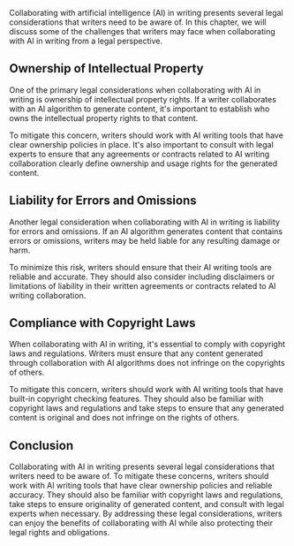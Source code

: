
Collaborating with artificial intelligence (AI) in writing presents several legal considerations that writers need to be aware of. In this chapter, we will discuss some of the challenges that writers may face when collaborating with AI in writing from a legal perspective.

Ownership of Intellectual Property
----------------------------------

One of the primary legal considerations when collaborating with AI in writing is ownership of intellectual property rights. If a writer collaborates with an AI algorithm to generate content, it's important to establish who owns the intellectual property rights to that content.

To mitigate this concern, writers should work with AI writing tools that have clear ownership policies in place. It's also important to consult with legal experts to ensure that any agreements or contracts related to AI writing collaboration clearly define ownership and usage rights for the generated content.

Liability for Errors and Omissions
----------------------------------

Another legal consideration when collaborating with AI in writing is liability for errors and omissions. If an AI algorithm generates content that contains errors or omissions, writers may be held liable for any resulting damage or harm.

To minimize this risk, writers should ensure that their AI writing tools are reliable and accurate. They should also consider including disclaimers or limitations of liability in their written agreements or contracts related to AI writing collaboration.

Compliance with Copyright Laws
------------------------------

When collaborating with AI in writing, it's essential to comply with copyright laws and regulations. Writers must ensure that any content generated through collaboration with AI algorithms does not infringe on the copyrights of others.

To mitigate this concern, writers should work with AI writing tools that have built-in copyright checking features. They should also be familiar with copyright laws and regulations and take steps to ensure that any generated content is original and does not infringe on the rights of others.

Conclusion
----------

Collaborating with AI in writing presents several legal considerations that writers need to be aware of. To mitigate these concerns, writers should work with AI writing tools that have clear ownership policies and reliable accuracy. They should also be familiar with copyright laws and regulations, take steps to ensure originality of generated content, and consult with legal experts when necessary. By addressing these legal considerations, writers can enjoy the benefits of collaborating with AI while also protecting their legal rights and obligations.
